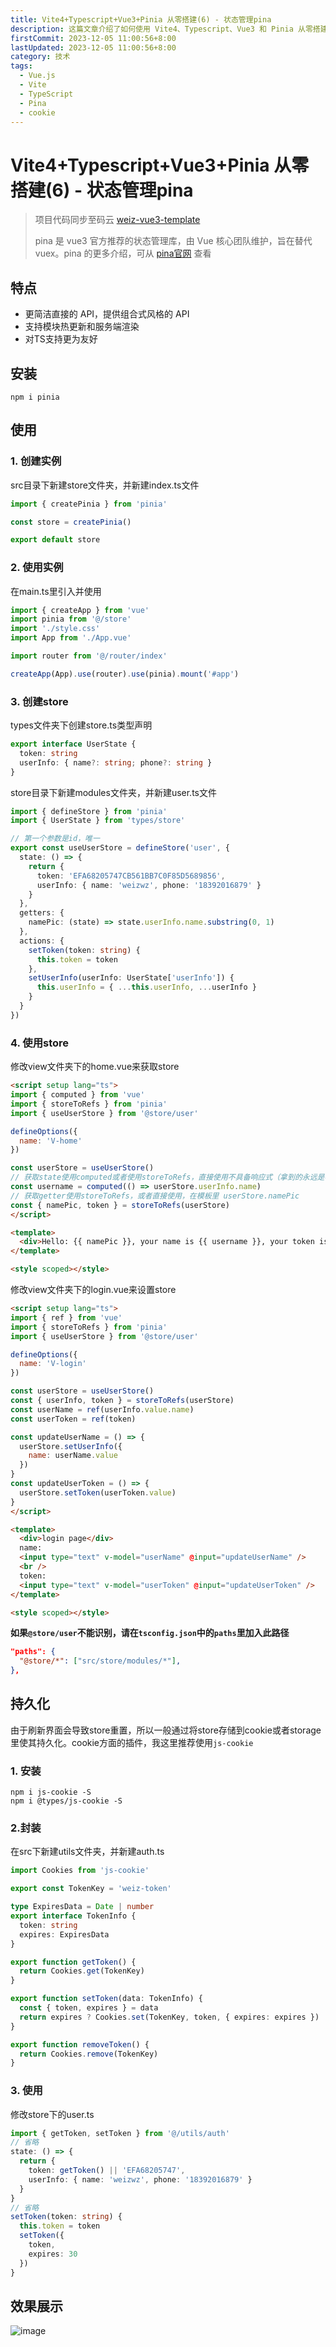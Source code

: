 ```yaml
---
title: Vite4+Typescript+Vue3+Pinia 从零搭建(6) - 状态管理pina
description: 这篇文章介绍了如何使用 Vite4、Typescript、Vue3 和 Pinia 从零搭建项目，重点讲解了 Pinia 的安装、实例创建、状态管理和持久化方法。文章还提供了具体的代码示例，展示了如何在项目中集成和使用 Pinia 进行状态管理
firstCommit: 2023-12-05 11:00:56+8:00
lastUpdated: 2023-12-05 11:00:56+8:00
category: 技术
tags:
  - Vue.js
  - Vite
  - TypeScript
  - Pina
  - cookie
---
```


# Vite4+Typescript+Vue3+Pinia 从零搭建(6) - 状态管理pina

>项目代码同步至码云 [weiz-vue3-template](https://gitee.com/weizwz/weiz-vue3-template)
>
>pina 是 vue3 官方推荐的状态管理库，由 Vue 核心团队维护，旨在替代 vuex。pina 的更多介绍，可从 [pina官网](https://pinia.vuejs.org/zh/) 查看

## 特点
+ 更简洁直接的 API，提供组合式风格的 API
+ 支持模块热更新和服务端渲染
+ 对TS支持更为友好

## 安装
```shell
npm i pinia
```

## 使用
### 1. 创建实例
src目录下新建store文件夹，并新建index.ts文件
```ts
import { createPinia } from 'pinia'

const store = createPinia()

export default store
```
### 2. 使用实例
在main.ts里引入并使用
```ts
import { createApp } from 'vue'
import pinia from '@/store'
import './style.css'
import App from './App.vue'

import router from '@/router/index'

createApp(App).use(router).use(pinia).mount('#app')
```
### 3. 创建store
types文件夹下创建store.ts类型声明
```ts
export interface UserState {
  token: string
  userInfo: { name?: string; phone?: string }
}
```

store目录下新建modules文件夹，并新建user.ts文件
```ts
import { defineStore } from 'pinia'
import { UserState } from 'types/store'

// 第一个参数是id，唯一
export const useUserStore = defineStore('user', {
  state: () => {
    return {
      token: 'EFA68205747CB561BB7C0F85D5689856',
      userInfo: { name: 'weizwz', phone: '18392016879' }
    }
  },
  getters: {
    namePic: (state) => state.userInfo.name.substring(0, 1)
  },
  actions: {
    setToken(token: string) {
      this.token = token
    },
    setUserInfo(userInfo: UserState['userInfo']) {
      this.userInfo = { ...this.userInfo, ...userInfo }
    }
  }
})
```
### 4. 使用store
修改view文件夹下的home.vue来获取store
```html
<script setup lang="ts">
import { computed } from 'vue'
import { storeToRefs } from 'pinia'
import { useUserStore } from '@store/user'

defineOptions({
  name: 'V-home'
})

const userStore = useUserStore()
// 获取state使用computed或者使用storeToRefs，直接使用不具备响应式（拿到的永远是初次的值）
const username = computed(() => userStore.userInfo.name)
// 获取getter使用storeToRefs，或者直接使用，在模板里 userStore.namePic
const { namePic, token } = storeToRefs(userStore)
</script>

<template>
  <div>Hello: {{ namePic }}, your name is {{ username }}, your token is {{ token }}</div>
</template>

<style scoped></style>
```

修改view文件夹下的login.vue来设置store
```html
<script setup lang="ts">
import { ref } from 'vue'
import { storeToRefs } from 'pinia'
import { useUserStore } from '@store/user'

defineOptions({
  name: 'V-login'
})

const userStore = useUserStore()
const { userInfo, token } = storeToRefs(userStore)
const userName = ref(userInfo.value.name)
const userToken = ref(token)

const updateUserName = () => {
  userStore.setUserInfo({
    name: userName.value
  })
}
const updateUserToken = () => {
  userStore.setToken(userToken.value)
}
</script>

<template>
  <div>login page</div>
  name:
  <input type="text" v-model="userName" @input="updateUserName" />
  <br />
  token:
  <input type="text" v-model="userToken" @input="updateUserToken" />
</template>

<style scoped></style>
```

**如果`@store/user`不能识别，请在`tsconfig.json`中的`paths`里加入此路径**
```json
"paths": {
  "@store/*": ["src/store/modules/*"],
},
```
## 持久化
由于刷新界面会导致store重置，所以一般通过将store存储到cookie或者storage里使其持久化。cookie方面的插件，我这里推荐使用`js-cookie`
### 1. 安装
```shell
npm i js-cookie -S
npm i @types/js-cookie -S
```
### 2.封装
在src下新建utils文件夹，并新建auth.ts
```ts
import Cookies from 'js-cookie'

export const TokenKey = 'weiz-token'

type ExpiresData = Date | number
export interface TokenInfo {
  token: string
  expires: ExpiresData
}

export function getToken() {
  return Cookies.get(TokenKey)
}

export function setToken(data: TokenInfo) {
  const { token, expires } = data
  return expires ? Cookies.set(TokenKey, token, { expires: expires }) : Cookies.set(TokenKey, token)
}

export function removeToken() {
  return Cookies.remove(TokenKey)
}
```
### 3. 使用
修改store下的user.ts
```ts
import { getToken, setToken } from '@/utils/auth'
// 省略
state: () => {
  return {
    token: getToken() || 'EFA68205747',
    userInfo: { name: 'weizwz', phone: '18392016879' }
  }
}
// 省略
setToken(token: string) {
  this.token = token
  setToken({
    token,
    expires: 30
  })
}
```
## 效果展示
![image](https://www.helloimg.com/i/2025/01/02/677669240451a.gif)

